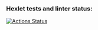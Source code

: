 ### Hexlet tests and linter status:
[![Actions Status](https://github.com/yurykurylovich/frontend-project-lvl2/workflows/hexlet-check/badge.svg)](https://github.com/yurykurylovich/frontend-project-lvl2/actions)